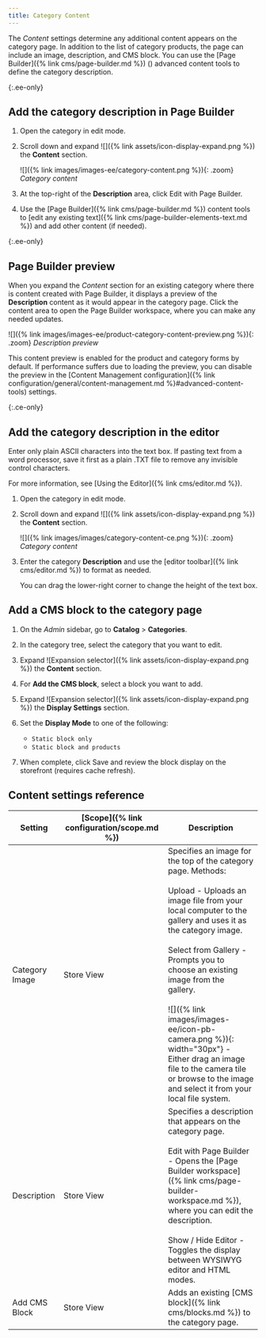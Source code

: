 ```yaml
---
title: Category Content
---
```


The _Content_ settings determine any additional content appears on the category page. In addition to the list of category products, the page can include an image, description, and CMS block. You can use the [Page Builder]({% link cms/page-builder.md %}) (<span class="ee-only"></span>) advanced content tools to define the category description.

{:.ee-only}
## Add the category description in Page Builder

1. Open the category in edit mode.

1. Scroll down and expand ![]({% link assets/icon-display-expand.png %}) the **Content** section.

   ![]({% link images/images-ee/category-content.png %}){: .zoom}
   _Category content_

1. At the top-right of the **Description** area, click <span class="btn">Edit with Page Builder</span>.

1. Use the [Page Builder]({% link cms/page-builder.md %}) content tools to [edit any existing text]({% link cms/page-builder-elements-text.md %}) and add other content (if needed).

{:.ee-only}
## Page Builder preview

When you expand the _Content_ section for an existing category where there is content created with Page Builder, it displays a preview of the **Description** content as it would appear in the category page. Click the content area to open the Page Builder workspace, where you can make any needed updates.

![]({% link images/images-ee/product-category-content-preview.png %}){: .zoom}
_Description preview_

This content preview is enabled for the product and category forms by default. If performance suffers due to loading the preview, you can disable the preview in the [Content Management configuration]({% link configuration/general/content-management.md %}#advanced-content-tools) settings.

{:.ce-only}
## Add the category description in the editor

Enter only plain ASCII characters into the text box. If pasting text from a word processor, save it first as a plain .TXT file to remove any invisible control characters.

For more information, see [Using the Editor]({% link cms/editor.md %}).

1. Open the category in edit mode.

1. Scroll down and expand ![]({% link assets/icon-display-expand.png %}) the **Content** section.

   ![]({% link images/images/category-content-ce.png %}){: .zoom}
   _Category content_

1. Enter the category **Description** and use the [editor toolbar]({% link cms/editor.md %}) to format as needed.

   You can drag the lower-right corner to change the height of the text box.

## Add a CMS block to the category page

1. On the _Admin_ sidebar, go to **Catalog** > **Categories**.

1. In the category tree, select the category that you want to edit.

1. Expand ![Expansion selector]({% link assets/icon-display-expand.png %}) the **Content** section.

1. For **Add the CMS block**, select a block you want to add.

1. Expand ![Expansion selector]({% link assets/icon-display-expand.png %}) the **Display Settings** section.

1. Set the **Display Mode** to one of the following:

   - `Static block only`
   - `Static block and products`

1. When complete, click <span class="btn">Save</span> and review the block display on the storefront (requires cache refresh).

## Content settings reference

|Setting|[Scope]({% link configuration/scope.md %})|Description|
|--- |--- |--- |
|Category Image|Store View|Specifies an image for the top of the category page. Methods: <br/><br/><span class="btn">Upload</span> - Uploads an image file from your local computer to the gallery and uses it as the category image.  <br/><br/><span class="btn">Select from Gallery</span> - Prompts you to choose an existing image from the gallery. <br/><br/>![]({% link images/images-ee/icon-pb-camera.png %}){: width="30px"}  - Either drag an image file to the camera tile or browse to the image and select it from your local file system.|
|Description|Store View|Specifies a description that appears on the category page. <br/><br/><span class="ee-only"></span><span class="btn">Edit with Page Builder</span> - Opens the [Page Builder workspace]({% link cms/page-builder-workspace.md %}), where you can edit the description. <br/><br/><span class="btn">Show / Hide Editor</span> - Toggles the display between WYSIWYG editor and HTML modes.|
|Add CMS Block|Store View|Adds an existing [CMS block]({% link cms/blocks.md %}) to the category page.|
